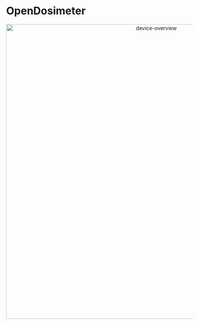 # OpenDosimeter
<div align=center>
<img width="795" alt="device-overview" src="https://github.com/user-attachments/assets/54826510-fd85-4265-87bd-19655e41ca28">
</div>

